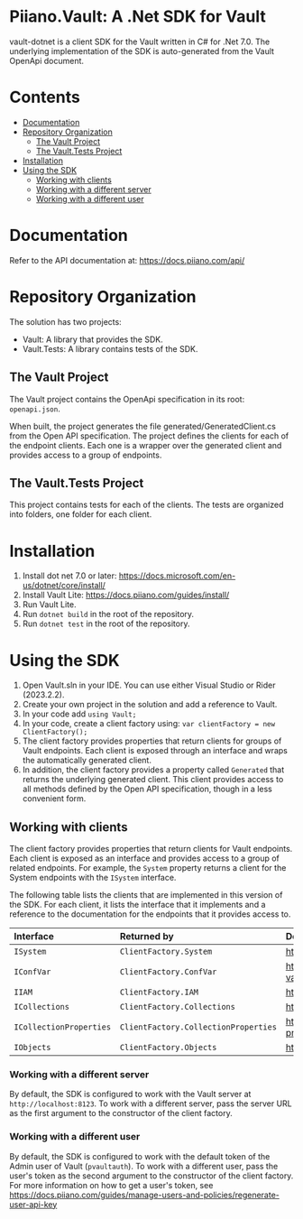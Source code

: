 # Piiano.Vault: A .Net SDK for Vault

vault-dotnet is a client SDK for the Vault written in C# for .Net 7.0.
The underlying implementation of the SDK is auto-generated from the Vault OpenApi document.

# Contents 

* [Documentation](#documentation)
* [Repository Organization](#repository-organization)
  * [The Vault Project](#the-vault-project)
  * [The Vault.Tests Project](#the-vaulttests-project)
* [Installation](#installation)
* [Using the SDK](#using-the-sdk)
    * [Working with clients](#working-with-clients)
  * [Working with a different server](#working-with-a-different-server)
  * [Working with a different user](#working-with-a-different-user)

# Documentation
Refer to the API documentation at: https://docs.piiano.com/api/

# Repository Organization
The solution has two projects:
- Vault: A library that provides the SDK.
- Vault.Tests: A library contains tests of the SDK.

## The Vault Project

The Vault project contains the OpenApi specification in its root: `openapi.json`.

When built, the project generates the file generated/GeneratedClient.cs from the Open API specification.
The project defines the clients for each of the endpoint clients. Each one is a wrapper over the generated client and provides access to a group of endpoints.

## The Vault.Tests Project

This project contains tests for each of the clients.
The tests are organized into folders, one folder for each client.

# Installation

1. Install dot net 7.0 or later: https://docs.microsoft.com/en-us/dotnet/core/install/
2. Install Vault Lite: https://docs.piiano.com/guides/install/
3. Run Vault Lite.
4. Run `dotnet build` in the root of the repository.
5. Run `dotnet test` in the root of the repository.

# Using the SDK

1. Open Vault.sln in your IDE. You can use either Visual Studio or Rider (2023.2.2).
2. Create your own project in the solution and add a reference to Vault.
3. In your code add `using Vault;`
4. In your code, create a client factory using: `var clientFactory = new ClientFactory();`
5. The client factory provides properties that return clients for groups of Vault endpoints. Each client is exposed through an interface and wraps the automatically generated client.
6. In addition, the client factory provides a property called `Generated` that returns the underlying generated client. This client provides access to all methods defined by the Open API specification, though in a less convenient form.

## Working with clients

The client factory provides properties that return clients for Vault endpoints. Each client is exposed as an interface and provides access to a group of related endpoints. For example, the `System` property returns a client for the System endpoints with the `ISystem` interface.   

The following table lists the clients that are implemented in this version of the SDK. For each client, it lists the interface that it implements and a reference to the documentation for the endpoints that it provides access to.

| Interface                | Returned by                          | Documentation                                      |
|:-------------------------|:-------------------------------------|:---------------------------------------------------|
| `ISystem`                | `ClientFactory.System`               | https://docs.piiano.com/api/system/                |
| `IConfVar`               | `ClientFactory.ConfVar`              | https://docs.piiano.com/api/config-vars/           |
| `IIAM`                   | `ClientFactory.IAM`                  | https://docs.piiano.com/api/iam/                   |
| `ICollections`           | `ClientFactory.Collections`          | https://docs.piiano.com/api/collections/           |
| `ICollectionProperties`  | `ClientFactory.CollectionProperties` | https://docs.piiano.com/api/collection-properties/ |
| `IObjects`               | `ClientFactory.Objects`              | https://docs.piiano.com/api/objects/               |

### Working with a different server

By default, the SDK is configured to work with the Vault server at `http://localhost:8123`.
To work with a different server, pass the server URL as the first argument to the constructor of the client factory.

### Working with a different user

By default, the SDK is configured to work with the default token of the Admin user of Vault (`pvaultauth`).
To work with a different user, pass the user's token as the second argument to the constructor of the client factory.
For more information on how to get a user's token, see https://docs.piiano.com/guides/manage-users-and-policies/regenerate-user-api-key
